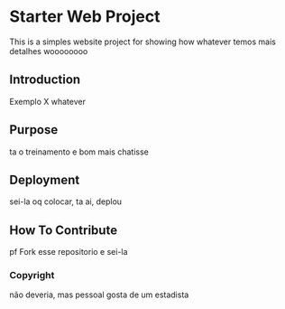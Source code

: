# Starter Web Project

This is a simples website project for showing how whatever
temos mais detalhes woooooooo

## Introduction

Exemplo X whatever

## Purpose

ta o treinamento e bom
mais chatisse

## Deployment

sei-la oq colocar, ta ai, deplou

## How To Contribute

pf Fork esse repositorio e sei-la

### Copyright

não deveria, mas pessoal gosta de um estadista